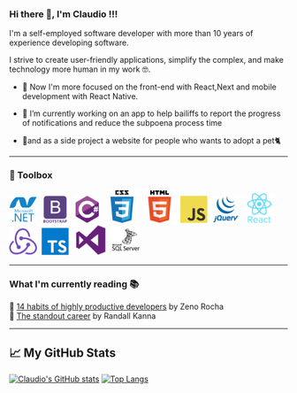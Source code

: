 ### Hi there 👋, I'm Claudio !!!


I'm a self-employed software developer with more than 10 years of experience developing software.

I strive to create user-friendly applications, simplify the complex, and make technology more human in my work 🤓.  

- 🌱 Now I'm more focused on the front-end with React,Next and mobile development with React Native. 

- 🔭 I’m currently working on an app to help bailiffs to report the progress of notifications and reduce the subpoena process time

- 🐶and as a side project a website for people who wants to adopt a pet🐈

---

### 🧰 Toolbox

<a href="https://docs.microsoft.com/en-us/dotnet/core/introduction"><img src='https://github.com/devicons/devicon/blob/master/icons/dot-net/dot-net-plain-wordmark.svg' alt='.Net logo' height="50" width="50" /></a>&nbsp;&nbsp;<a href="https://getbootstrap.com/"><img src="https://github.com/devicons/devicon/blob/master/icons/bootstrap/bootstrap-plain-wordmark.svg" alt="bootstrap logo" height="50" width="50"/></a>&nbsp;&nbsp;<a href="https://docs.microsoft.com/en-us/dotnet/csharp/"><img src='https://github.com/devicons/devicon/blob/master/icons/csharp/csharp-original.svg' alt='c# logo' height="50" width="50" /></a>&nbsp;&nbsp;<img src='https://github.com/devicons/devicon/blob/master/icons/css3/css3-original-wordmark.svg' alt='css logo' height="60" width="60" />&nbsp;&nbsp;<img src='https://github.com/devicons/devicon/blob/master/icons/html5/html5-original-wordmark.svg' alt=' html logo' height="60" width="60"/>&nbsp;&nbsp;<a href="https://developer.mozilla.org/en-US/docs/Web/JavaScript"><img src='https://github.com/devicons/devicon/blob/master/icons/javascript/javascript-original.svg' alt='javascript logo' height="50" width="50" /></a>&nbsp;&nbsp;<img src='https://github.com/devicons/devicon/blob/master/icons/jquery/jquery-plain-wordmark.svg' alt='jquery logo' height="50" width="50" />&nbsp;&nbsp;<a href="https://reactjs.org/"><img src='https://github.com/devicons/devicon/blob/master/icons/react/react-original-wordmark.svg' alt='react logo' height="55" width="55" /></a>&nbsp;&nbsp;<a href="https://redux.js.org/"><img src='https://github.com/devicons/devicon/blob/master/icons/redux/redux-original.svg' alt='redux logo' height="50" width="50" /></a>&nbsp;&nbsp;<img src='https://github.com/devicons/devicon/blob/master/icons/typescript/typescript-original.svg' alt='typescript logo' height="50" width="50" />&nbsp;&nbsp;
<img src='https://github.com/devicons/devicon/blob/master/icons/visualstudio/visualstudio-plain.svg' alt='visual studio logo' height="55" width="55" />&nbsp;&nbsp;<img src='https://github.com/devicons/devicon/blob/master/icons/microsoftsqlserver/microsoftsqlserver-plain-wordmark.svg' alt='microsoft sql logo' height="55" width="55" />

---

### What I'm currently reading 📚

📗 <a href='https://14habits.com/'>14 habits of highly productive developers</a> by Zeno Rocha</br>
📘 <a href='https://www.goodreads.com/book/show/56277836-the-standout-career'>The standout career</a> by Randall Kanna

---

## &#x1f4c8; My GitHub Stats
[![Claudio's GitHub stats](https://github-readme-stats.vercel.app/api?username=claudiobarsante&count_private=true&show_icons=true&theme=tokyonight)](https://github.com/anuraghazra/github-readme-stats)
[![Top Langs](https://github-readme-stats.vercel.app/api/top-langs/?username=claudiobarsante&layout=compact&show_icons=true&theme=tokyonight&hide=Java,Ruby,Objective-c)](https://github.com/anuraghazra/github-readme-stats)



<!--
**claudiobarsante/claudiobarsante** is a ✨ _special_ ✨ repository because its `README.md` (this file) appears on your GitHub profile.

Here are some ideas to get you started:

- 🔭 I’m currently working on ...
- 🌱 I’m currently learning ...
- 👯 I’m looking to collaborate on ...
- 🤔 I’m looking for help with ...
- 💬 Ask me about ...
- 📫 How to reach me: ...
- 😄 Pronouns: ...
- ⚡ Fun fact: ...
-->
